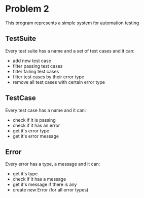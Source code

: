 # Problem 2
This program represents a simple system for automation testing 

## TestSuite
Every test suite has a name and a set of test cases and it can:
* add new test case
* filter passing test cases
* filter failing test cases
* filter test cases by their error type
* remove all test cases with certain error type

## TestCase
Every test case has a name and it can:
* check if it is passing
* check if it has an error
* get it's error type
* get it's error message

## Error
Every error has a type, a message and it can:
* get it's type
* check if it has a message
* get it's message if there is any
* create new Error (for all error types)
